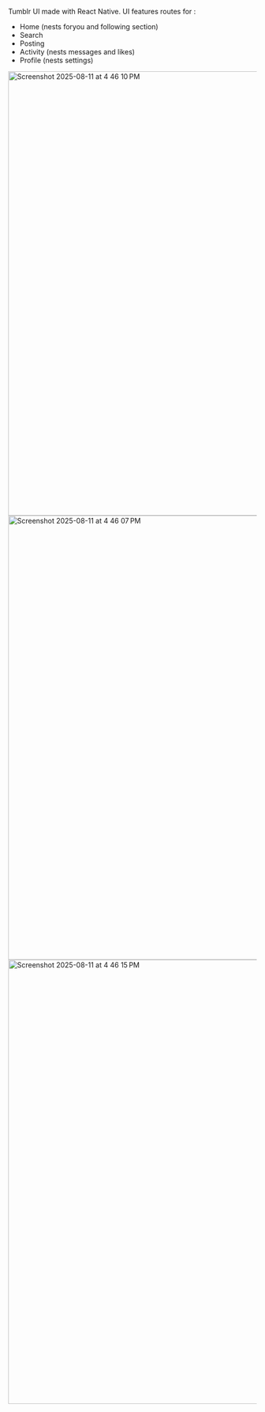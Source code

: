 Tumblr UI made with React Native.
UI features routes for :
- Home (nests foryou and following section)
- Search
- Posting
- Activity (nests messages and likes)
- Profile (nests settings)

<img width="1440" height="900" alt="Screenshot 2025-08-11 at 4 46 10 PM" src="https://github.com/user-attachments/assets/3d23fa4a-17e0-4674-9b3d-053f257c7b39" />

<img width="1440" height="900" alt="Screenshot 2025-08-11 at 4 46 07 PM" src="https://github.com/user-attachments/assets/ba5ac563-75e3-4b55-92f7-01326404daf8" />

<img width="1440" height="900" alt="Screenshot 2025-08-11 at 4 46 15 PM" src="https://github.com/user-attachments/assets/e90293a0-dfc9-4fbc-90fe-26f21c1145e9" />


